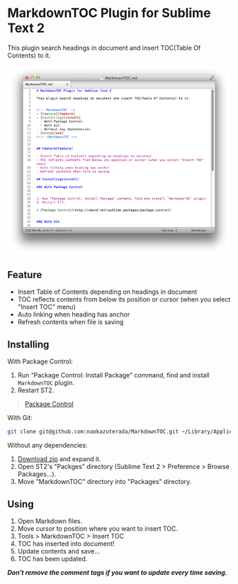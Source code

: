 # MarkdownTOC Plugin for Sublime Text 2

This plugin search headings in document and insert TOC(Table Of Contents) to it.

![](./capture.png)

## Feature

- Insert Table of Contents depending on headings in document
- TOC reflects contents from below its position or cursor (when you select "Insert TOC" menu)
- Auto linking when heading has anchor
- Refresh contents when file is saving

## Installing

With Package Control:


1. Run “Package Control: Install Package” command, find and install `MarkdownTOC` plugin.
2. Restart ST2.

> [Package Control](http://wbond.net/sublime_packages/package_control)


With Git:

```sh
git clone git@github.com:naokazuterada/MarkdownTOC.git ~/Library/Application\ Support/Sublime\ Text\ 2/Packages/MarkdownTOC
```

Without any dependencies:

1. [Download zip](https://github.com/naokazuterada/MarkdownTOC/archive/master.zip) and expand it.
2. Open ST2's "Packges" directory (Sublime Text 2 > Preference > Browse Packages...).
3. Move "MarkdownTOC" directory into "Packages" directory.


## Using

1. Open Markdown files.
2. Move cursor to position where you want to insert TOC.
3. Tools > MarkdownTOC > Insert TOC
4. TOC has inserted into document!
5. Update contents and save...
6. TOC has been updated.

***Don't remove the comment tags if you want to update every time saving.***
